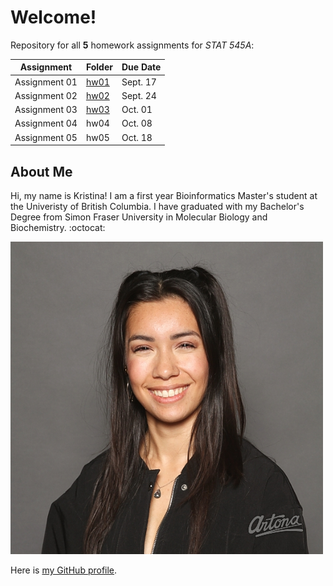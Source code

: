 # Welcome!

Repository for all **5** homework assignments for *STAT 545A*:

Assignment | Folder | Due Date 
-----------|--------|----------
Assignment 01 | [hw01](https://github.com/STAT545-UBC-hw-2019-20/stat545-hw-kristinawright/tree/master/hw01) | Sept. 17 
Assignment 02 | [hw02](https://github.com/STAT545-UBC-hw-2019-20/stat545-hw-kristinawright/tree/master/hw02) | Sept. 24 
Assignment 03 | [hw03](https://github.com/STAT545-UBC-hw-2019-20/stat545-hw-kristinawright/tree/master/hw03) | Oct. 01 
Assignment 04 | hw04 | Oct. 08 
Assignment 05 | hw05 | Oct. 18 

## About Me

Hi, my name is Kristina!  I am a first year Bioinformatics Master's student at the Univeristy of British Columbia.  I have graduated with my Bachelor's Degree from Simon Fraser University in Molecular Biology and Biochemistry.  :octocat: 

![](SFU19-PB-3107.jpg)

Here is [my GitHub profile](https://github.com/kristinawright).
